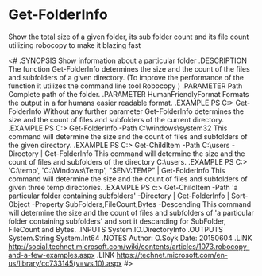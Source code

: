# Get-FolderInfo

Show the total size of a given folder, its sub folder count and its file count utilizing robocopy to make it blazing fast


<#
    .SYNOPSIS
        Show information about a particular folder
    .DESCRIPTION
        The function Get-FolderInfo determines the size and the count of the files and subfolders of a given directory. (To improve the performance of the function it utilizes the command line tool Robocopy )
    .PARAMETER  Path
        Complete path of the folder.
    .PARAMETER  HumanFriendlyFormat
        Formats the output in a for humans easier readable format.
    .EXAMPLE
        PS C:\> Get-FolderInfo
        Without any further parameter Get-FolderInfo determines the size and the count of files and subfolders of the current directory.
    .EXAMPLE
        PS C:\> Get-FolderInfo -Path C:\windows\system32
        This command will determine the size and the count of files and subfolders of the given directory.
    .EXAMPLE
        PS C:\> Get-ChildItem -Path C:\users -Directory | Get-FolderInfo 
        This command will determine the size and the count of files and subfolders of the directory C:\users.
    .EXAMPLE
        PS C:\> 'C:\temp', 'C:\Windows\Temp', "$ENV:TEMP" | Get-FolderInfo 
        This command will determine the size and the count of files and subfolders of given three temp directories.
    .EXAMPLE
        PS c:\> Get-ChildItem -Path 'a particular folder containing subfolders' -Directory | Get-FolderInfo | Sort-Object -Property SubFolders,FileCount,Bytes -Descending
        This command will determine the size and the count of files and subfolders of 'a particular folder containing subfolders' and sort it descanding for SubFolder, FileCount and Bytes.
    .INPUTS
        System.IO.DirectoryInfo
    .OUTPUTS
        System.String
        System.Int64
    .NOTES
        Author: O.Soyk
        Date:   20150604
    .LINK
        http://social.technet.microsoft.com/wiki/contents/articles/1073.robocopy-and-a-few-examples.aspx
    .LINK
        https://technet.microsoft.com/en-us/library/cc733145(v=ws.10).aspx
#>
